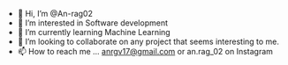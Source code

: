 - 👋 Hi, I’m @An-rag02
- 👀 I’m interested in Software development
- 🌱 I’m currently learning Machine Learning
- 💞️ I’m looking to collaborate on any project that seems interesting to me.
- 📫 How to reach me ... anrgv17@gmail.com or an.rag_02 on Instagram

<!---
An-rag02/An-rag02 is a ✨ special ✨ repository because its `README.md` (this file) appears on your GitHub profile.
You can click the Preview link to take a look at your changes.
--->
